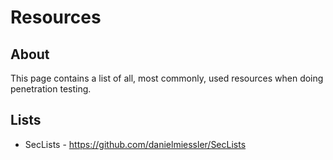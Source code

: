 # Resources

## About

This page contains a list of all, most commonly, used resources when doing penetration testing.

## Lists

- SecLists - https://github.com/danielmiessler/SecLists